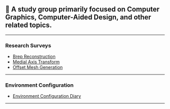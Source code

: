 ## 👋 A study group primarily focused on Computer Graphics, Computer-Aided Design, and other related topics.

---

### Research Surveys
- [Brep Reconstruction](https://github.com/Bigger-and-Stronger/awesome-brep-reconstruction)
- [Medial Axis Transform](https://github.com/Bigger-and-Stronger/awesome-3d-medial-axis)
- [Offset Mesh Generation](https://github.com/Bigger-and-Stronger/offset-mesh-survey)

---

### Environment Configuration
- [Environment Configuration Diary](https://github.com/Bigger-and-Stronger/environment-configuration-diary)

---
